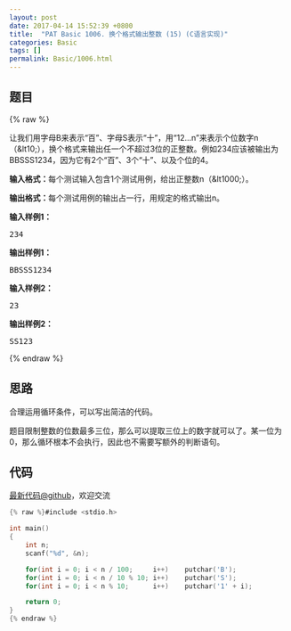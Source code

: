 ```yaml
---
layout: post
date: 2017-04-14 15:52:39 +0800
title:  "PAT Basic 1006. 换个格式输出整数 (15) (C语言实现)"
categories: Basic
tags: []
permalink: Basic/1006.html
---
```


## 题目

{% raw %}<div id="problemContent">
<p>让我们用字母B来表示“百”、字母S表示“十”，用“12...n”来表示个位数字n（&amp;lt10;），换个格式来输出任一个不超过3位的正整数。例如234应该被输出为BBSSS1234，因为它有2个“百”、3个“十”、以及个位的4。</p>
<p><b>输入格式：</b>每个测试输入包含1个测试用例，给出正整数n（&amp;lt1000;）。</p>
<p><b>输出格式：</b>每个测试用例的输出占一行，用规定的格式输出n。</p>
<b>输入样例1：</b><pre>
234
</pre>
<b>输出样例1：</b><pre>
BBSSS1234
</pre>
<b>输入样例2：</b><pre>
23
</pre>
<b>输出样例2：</b><pre>
SS123
</pre>
</div>{% endraw %}

## 思路


合理运用循环条件，可以写出简洁的代码。

题目限制整数的位数最多三位，那么可以提取三位上的数字就可以了。某一位为0，那么循环根本不会执行，因此也不需要写额外的判断语句。


## 代码

[最新代码@github](https://github.com/OliverLew/PAT/blob/master/PATBasic/1006.c)，欢迎交流
```c
{% raw %}#include <stdio.h>

int main()
{
    int n;
    scanf("%d", &n);

    for(int i = 0; i < n / 100;     i++)    putchar('B');
    for(int i = 0; i < n / 10 % 10; i++)    putchar('S');
    for(int i = 0; i < n % 10;      i++)    putchar('1' + i);

    return 0;
}
{% endraw %}
```